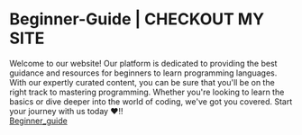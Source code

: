 # Beginner-Guide | CHECKOUT MY SITE
Welcome to our website! Our platform is dedicated to providing the best guidance and resources for beginners to learn programming languages. With our expertly curated content, you can be sure that you'll be on the right track to mastering programming. Whether you're looking to learn the basics or dive deeper into the world of coding, we've got you covered. Start your journey with us today ❤️!!
<br>
[Beginner_guide](https://techub.netlify.app/)
